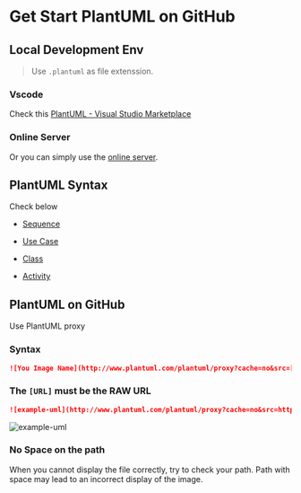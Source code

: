 # Get Start PlantUML on GitHub

## Local Development Env

> Use `.plantuml` as file extenssion.

### Vscode

Check this [PlantUML - Visual Studio Marketplace](https://marketplace.visualstudio.com/items?itemName=jebbs.plantuml)

### Online Server

Or you can simply use the [online server](https://www.plantuml.com/plantuml/uml/SyfFKj2rKt3CoKnELR1Io4ZDoSa70000).

## PlantUML Syntax

Check below

- [Sequence](https://plantuml.com/sequence-diagram)

- [Use Case](https://plantuml.com/use-case-diagram)

- [Class](https://plantuml.com/class-diagram)

- [Activity](https://plantuml.com/activity-diagram-beta)

## PlantUML on GitHub

Use PlantUML proxy

### Syntax

```md
![You Image Name](http://www.plantuml.com/plantuml/proxy?cache=no&src=[URL_TO_The_PlantUML_File])
```



### The `[URL]` must be the RAW URL

```md
![example-uml](http://www.plantuml.com/plantuml/proxy?cache=no&src=https://raw.githubusercontent.com/jonashackt/plantuml-markdown/master/example-uml.iuml)
```

![example-uml](http://www.plantuml.com/plantuml/proxy?cache=no&src=https://raw.githubusercontent.com/jonashackt/plantuml-markdown/master/example-uml.iuml)



### No Space on the path

When you cannot display the file correctly, try to check your path. Path with space may lead to an incorrect display of the image.
